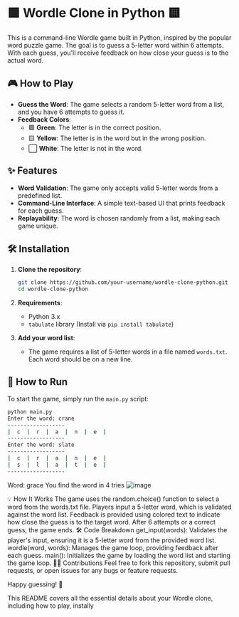 # 🟩 Wordle Clone in Python 🟨

This is a command-line Wordle game built in Python, inspired by the popular word puzzle game. The goal is to guess a 5-letter word within 6 attempts. With each guess, you'll receive feedback on how close your guess is to the actual word. 

## 🎮 How to Play

- **Guess the Word**: The game selects a random 5-letter word from a list, and you have 6 attempts to guess it.
- **Feedback Colors**:
  - 🟩 **Green**: The letter is in the correct position.
  - 🟨 **Yellow**: The letter is in the word but in the wrong position.
  - ⬜ **White**: The letter is not in the word.

## ✨ Features

- **Word Validation**: The game only accepts valid 5-letter words from a predefined list.
- **Command-Line Interface**: A simple text-based UI that prints feedback for each guess.
- **Replayability**: The word is chosen randomly from a list, making each game unique.

## 🛠️ Installation

1. **Clone the repository**:
    ```bash
    git clone https://github.com/your-username/wordle-clone-python.git
    cd wordle-clone-python
    ```
2. **Requirements**:
    - Python 3.x
    - `tabulate` library (Install via `pip install tabulate`)

3. **Add your word list**:
    - The game requires a list of 5-letter words in a file named `words.txt`. Each word should be on a new line.

## 🚀 How to Run

To start the game, simply run the `main.py` script:

```bash
python main.py
Enter the word: crane
------------------
|  c  |  r  |  a  |  n  |  e  |
------------------
Enter the word: slate
------------------
|  c  |  r  |  a  |  n  |  e  |
|  s  |  l  |  a  |  t  |  e  |
------------------
```
Word: grace
You find the word in 4 tries
![image](https://github.com/user-attachments/assets/89339bbb-9b81-42d3-a272-aa986046047b)

💡 How It Works
The game uses the random.choice() function to select a word from the words.txt file.
Players input a 5-letter word, which is validated against the word list.
Feedback is provided using colored text to indicate how close the guess is to the target word.
After 6 attempts or a correct guess, the game ends.
🛠️ Code Breakdown
get_input(words): Validates the player's input, ensuring it is a 5-letter word from the provided word list.
wordle(word, words): Manages the game loop, providing feedback after each guess.
main(): Initializes the game by loading the word list and starting the game loop.
🧑‍💻 Contributions
Feel free to fork this repository, submit pull requests, or open issues for any bugs or feature requests.


Happy guessing! 🎉

This README covers all the essential details about your Wordle clone, including how to play, instally 

